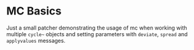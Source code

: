 # MC Basics

Just a small patcher demonstrating the usage of mc when working with multiple `cycle~` objects and setting parameters with `deviate`, `spread` and `applyvalues` messages.